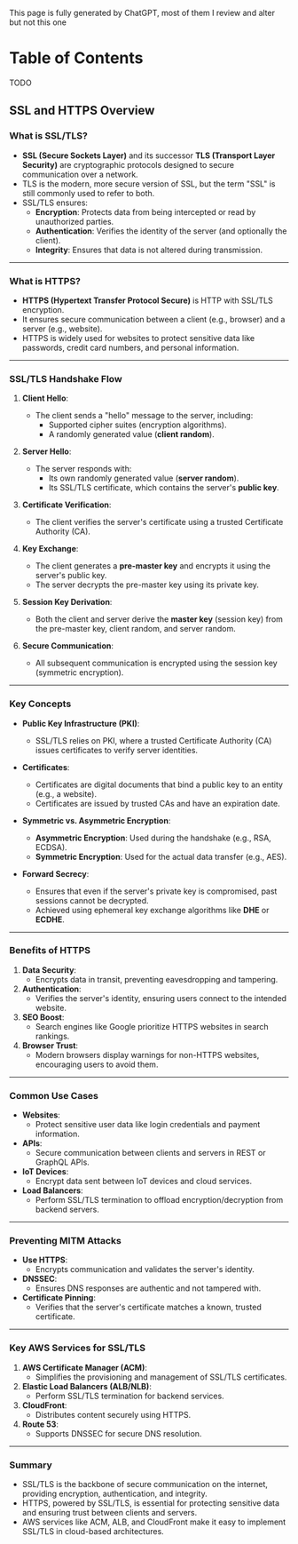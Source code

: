 This page is fully generated by ChatGPT, most of them I review and alter but not this one

# Table of Contents
TODO

## SSL and HTTPS Overview

### What is SSL/TLS?
- **SSL (Secure Sockets Layer)** and its successor **TLS (Transport Layer Security)** are cryptographic protocols designed to secure communication over a network.
- TLS is the modern, more secure version of SSL, but the term "SSL" is still commonly used to refer to both.
- SSL/TLS ensures:
  - **Encryption**: Protects data from being intercepted or read by unauthorized parties.
  - **Authentication**: Verifies the identity of the server (and optionally the client).
  - **Integrity**: Ensures that data is not altered during transmission.

---

### What is HTTPS?
- **HTTPS (Hypertext Transfer Protocol Secure)** is HTTP with SSL/TLS encryption.
- It ensures secure communication between a client (e.g., browser) and a server (e.g., website).
- HTTPS is widely used for websites to protect sensitive data like passwords, credit card numbers, and personal information.

---

### SSL/TLS Handshake Flow
1. **Client Hello**:
   - The client sends a "hello" message to the server, including:
     - Supported cipher suites (encryption algorithms).
     - A randomly generated value (**client random**).

2. **Server Hello**:
   - The server responds with:
     - Its own randomly generated value (**server random**).
     - Its SSL/TLS certificate, which contains the server's **public key**.

3. **Certificate Verification**:
   - The client verifies the server's certificate using a trusted Certificate Authority (CA).

4. **Key Exchange**:
   - The client generates a **pre-master key** and encrypts it using the server's public key.
   - The server decrypts the pre-master key using its private key.

5. **Session Key Derivation**:
   - Both the client and server derive the **master key** (session key) from the pre-master key, client random, and server random.

6. **Secure Communication**:
   - All subsequent communication is encrypted using the session key (symmetric encryption).

---

### Key Concepts
- **Public Key Infrastructure (PKI)**:
  - SSL/TLS relies on PKI, where a trusted Certificate Authority (CA) issues certificates to verify server identities.

- **Certificates**:
  - Certificates are digital documents that bind a public key to an entity (e.g., a website).
  - Certificates are issued by trusted CAs and have an expiration date.

- **Symmetric vs. Asymmetric Encryption**:
  - **Asymmetric Encryption**: Used during the handshake (e.g., RSA, ECDSA).
  - **Symmetric Encryption**: Used for the actual data transfer (e.g., AES).

- **Forward Secrecy**:
  - Ensures that even if the server's private key is compromised, past sessions cannot be decrypted.
  - Achieved using ephemeral key exchange algorithms like **DHE** or **ECDHE**.

---

### Benefits of HTTPS
1. **Data Security**:
   - Encrypts data in transit, preventing eavesdropping and tampering.
2. **Authentication**:
   - Verifies the server's identity, ensuring users connect to the intended website.
3. **SEO Boost**:
   - Search engines like Google prioritize HTTPS websites in search rankings.
4. **Browser Trust**:
   - Modern browsers display warnings for non-HTTPS websites, encouraging users to avoid them.

---

### Common Use Cases
- **Websites**:
  - Protect sensitive user data like login credentials and payment information.
- **APIs**:
  - Secure communication between clients and servers in REST or GraphQL APIs.
- **IoT Devices**:
  - Encrypt data sent between IoT devices and cloud services.
- **Load Balancers**:
  - Perform SSL/TLS termination to offload encryption/decryption from backend servers.

---

### Preventing MITM Attacks
- **Use HTTPS**:
  - Encrypts communication and validates the server's identity.
- **DNSSEC**:
  - Ensures DNS responses are authentic and not tampered with.
- **Certificate Pinning**:
  - Verifies that the server's certificate matches a known, trusted certificate.

---

### Key AWS Services for SSL/TLS
1. **AWS Certificate Manager (ACM)**:
   - Simplifies the provisioning and management of SSL/TLS certificates.
2. **Elastic Load Balancers (ALB/NLB)**:
   - Perform SSL/TLS termination for backend services.
3. **CloudFront**:
   - Distributes content securely using HTTPS.
4. **Route 53**:
   - Supports DNSSEC for secure DNS resolution.

---

### Summary
- SSL/TLS is the backbone of secure communication on the internet, providing encryption, authentication, and integrity.
- HTTPS, powered by SSL/TLS, is essential for protecting sensitive data and ensuring trust between clients and servers.
- AWS services like ACM, ALB, and CloudFront make it easy to implement SSL/TLS in cloud-based architectures.